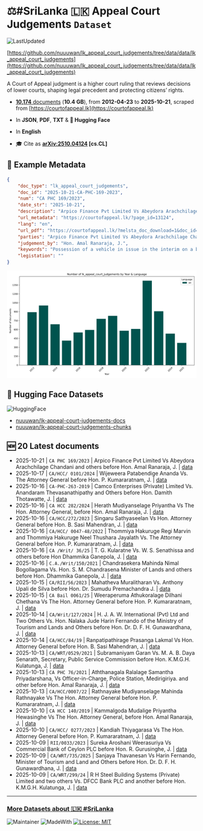 # ⚖️#SriLanka 🇱🇰 Appeal Court Judgements `Dataset`

![LastUpdated](https://img.shields.io/badge/last_updated-2025--10--22_10:21:15-green)

[https://github.com/nuuuwan/lk_appeal_court_judgements/tree/data/data/lk_appeal_court_judgements](https://github.com/nuuuwan/lk_appeal_court_judgements/tree/data/data/lk_appeal_court_judgements)

A Court of Appeal judgment is a higher court ruling that reviews decisions of lower courts, shaping legal precedent and protecting citizens’ rights.

- [**10,174** documents](https://github.com/nuuuwan/lk_appeal_court_judgements/tree/data/data/lk_appeal_court_judgements) (**10.4 GB**), from **2012-04-23** to **2025-10-21**, scraped from [https://courtofappeal.lk](https://courtofappeal.lk)

- In **JSON**, **PDF**, **TXT** & **🤗 Hugging Face**

- In **English**

- 🎓 Cite as **[arXiv:2510.04124](https://arxiv.org/abs/2510.04124) [cs.CL]**

## 📝 Example Metadata

```json
{
    "doc_type": "lk_appeal_court_judgements",
    "doc_id": "2025-10-21-CA-PHC-169-2023",
    "num": "CA PHC 169/2023",
    "date_str": "2025-10-21",
    "description": "Arpico Finance Pvt Limited Vs Abeydora Arachchilage Chandani and others before Hon. Amal Ranaraja, J.",
    "url_metadata": "https://courtofappeal.lk/?page_id=13124",
    "lang": "en",
    "url_pdf": "https://courtofappeal.lk/?melsta_doc_download=1&doc_id=4247d1f5-473c-41e8-b9d3-a17eb69a2680&filename=PHC%20169-23.pdf.pdf",
    "parties": "Arpico Finance Pvt Limited Vs Abeydora Arachchilage Chandani and others",
    "judgement_by": "Hon. Amal Ranaraja, J.",
    "keywords": "Possession of a vehicle in issue in the interim on a bond \u2013 Growing concern regarding the increasing number of frivolous applications \u2013 Safeguarding the judiciary from being bogged down by unsubstantial claims",
    "legistation": ""
}
```

![Chart](https://raw.githubusercontent.com/nuuuwan/lk_appeal_court_judgements/refs/heads/data/data/lk_appeal_court_judgements/docs_by_year_and_lang.png)

## 🤗 Hugging Face Datasets

![HuggingFace](https://img.shields.io/badge/-HuggingFace-FDEE21?style=for-the-badge&logo=HuggingFace)

- [nuuuwan/lk-appeal-court-judgements-docs](https://huggingface.co/datasets/nuuuwan/lk-appeal-court-judgements-docs)
- [nuuuwan/lk-appeal-court-judgements-chunks](https://huggingface.co/datasets/nuuuwan/lk-appeal-court-judgements-chunks)

## 🆕 20 Latest documents

- 2025-10-21 | `CA PHC 169/2023` | Arpico Finance Pvt Limited Vs Abeydora Arachchilage Chandani and others before Hon. Amal Ranaraja, J. | [data](https://github.com/nuuuwan/lk_appeal_court_judgements/tree/data/data/lk_appeal_court_judgements/2020s/2025/2025-10-21-CA-PHC-169-2023)
- 2025-10-17 | `CA/HCC/ 0101/2024` | Wijeweera Patabendige Ananda Vs. The Attorney General before Hon. P. Kumararatnam, J. | [data](https://github.com/nuuuwan/lk_appeal_court_judgements/tree/data/data/lk_appeal_court_judgements/2020s/2025/2025-10-17-CA-HCC--0101-2024)
- 2025-10-16 | `CA-PHC-263-2019` | Camco Enterprises (Private) Limited Vs. Anandaram Thevasanathipathy and Others before Hon. Damith Thotawatte, J. | [data](https://github.com/nuuuwan/lk_appeal_court_judgements/tree/data/data/lk_appeal_court_judgements/2020s/2025/2025-10-16-CA-PHC-263-2019)
- 2025-10-16 | `CA HCC 282/2024` | Herath Mudiyanselage Priyantha Vs The Hon. Attorney General, before Hon. Amal Ranaraja, J. | [data](https://github.com/nuuuwan/lk_appeal_court_judgements/tree/data/data/lk_appeal_court_judgements/2020s/2025/2025-10-16-CA-HCC-282-2024)
- 2025-10-16 | `CA/HCC/272/2023` | Singaru Sathyaseelan Vs Hon. Attorney General before Hon. B. Sasi Mahendran, J. | [data](https://github.com/nuuuwan/lk_appeal_court_judgements/tree/data/data/lk_appeal_court_judgements/2020s/2025/2025-10-16-CA-HCC-272-2023)
- 2025-10-16 | `CA/HCC/ 0047-48/2022` | Thommiya Hakuruge Regi Marvin and Thommiya Hakuruge Neel Thushara Jayalath Vs. The Attorney General before Hon. P. Kumararatnam, J. | [data](https://github.com/nuuuwan/lk_appeal_court_judgements/tree/data/data/lk_appeal_court_judgements/2020s/2025/2025-10-16-CA-HCC--0047-48-2022)
- 2025-10-16 | `CA /Writ/ 36/25` | T. G. Kularatne Vs. W. S. Senathissa and others before Hon Dhammika Ganepola, J. | [data](https://github.com/nuuuwan/lk_appeal_court_judgements/tree/data/data/lk_appeal_court_judgements/2020s/2025/2025-10-16-CA--Writ--36-25)
- 2025-10-16 | `C.A./Writ/150/2021` | Chandrasekera Mahinda Nimal Bogollagama Vs. Hon. S. M. Chandrasena Minister of Lands and others before Hon. Dhammika Ganepola, J. | [data](https://github.com/nuuuwan/lk_appeal_court_judgements/tree/data/data/lk_appeal_court_judgements/2020s/2025/2025-10-16-C-A--Writ-150-2021)
- 2025-10-15 | `CA/RII/56/2023` | Mahatheva Muralitharan Vs. Anthony Upali de Silva before Hon. Dr. Sumudu Premachandra J. | [data](https://github.com/nuuuwan/lk_appeal_court_judgements/tree/data/data/lk_appeal_court_judgements/2020s/2025/2025-10-15-CA-RII-56-2023)
- 2025-10-15 | `CA Bail 0061/25` | Weeraperuma Athukoralage Dilhani Chethana Vs The Hon. Attorney General before Hon. P. Kumararatnam, J. | [data](https://github.com/nuuuwan/lk_appeal_court_judgements/tree/data/data/lk_appeal_court_judgements/2020s/2025/2025-10-15-CA-Bail-0061-25)
- 2025-10-14 | `CA/Writ/127/2024` | H. J. A. W. International (Pvt) Ltd and Two Others Vs. Hon. Nalaka Jude Harin Fernando of the Ministry of Tourism and Lands and Others before Hon. Dr. D. F. H. Gunawardhana, J. | [data](https://github.com/nuuuwan/lk_appeal_court_judgements/tree/data/data/lk_appeal_court_judgements/2020s/2025/2025-10-14-CA-Writ-127-2024)
- 2025-10-14 | `CA/HCC/84/19` | Ranpatipathirage Prasanga Lakmal Vs Hon. Attorney General before Hon. B. Sasi Mahendran, J. | [data](https://github.com/nuuuwan/lk_appeal_court_judgements/tree/data/data/lk_appeal_court_judgements/2020s/2025/2025-10-14-CA-HCC-84-19)
- 2025-10-13 | `CA/WRT/0529/2021` | Subramaniyam Garan Vs. M. A. B. Daya Senarath, Secretary, Public Service Commission before Hon. K.M.G.H. Kulatunga, J. | [data](https://github.com/nuuuwan/lk_appeal_court_judgements/tree/data/data/lk_appeal_court_judgements/2020s/2025/2025-10-13-CA-WRT-0529-2021)
- 2025-10-13 | `CA PHC 76/2021` | Aththanagala Ralalage Samantha Priyadarshana, Vs Officer-in-Charge, Police Station, Medirigiriya. and other before Hon. Amal Ranaraja, J. | [data](https://github.com/nuuuwan/lk_appeal_court_judgements/tree/data/data/lk_appeal_court_judgements/2020s/2025/2025-10-13-CA-PHC-76-2021)
- 2025-10-13 | `CA/HCC/0007/22` | Rathnayake Mudiyanselage Mahinda Rathnayake Vs The Hon. Attorney General before Hon. P. Kumararatnam, J. | [data](https://github.com/nuuuwan/lk_appeal_court_judgements/tree/data/data/lk_appeal_court_judgements/2020s/2025/2025-10-13-CA-HCC-0007-22)
- 2025-10-10 | `CA HCC 140/2019` | Kammalgoda Mudalige Priyantha Hewasinghe Vs The Hon. Attorney General, before Hon. Amal Ranaraja, J. | [data](https://github.com/nuuuwan/lk_appeal_court_judgements/tree/data/data/lk_appeal_court_judgements/2020s/2025/2025-10-10-CA-HCC-140-2019)
- 2025-10-10 | `CA/HCC/ 0277/2023` | Kandiah Thiyagarasa Vs The Hon. Attorney General before Hon. P. Kumararatnam, J. | [data](https://github.com/nuuuwan/lk_appeal_court_judgements/tree/data/data/lk_appeal_court_judgements/2020s/2025/2025-10-10-CA-HCC--0277-2023)
- 2025-10-09 | `RII/0033/2023` | Sureka Aroshani Weerasuriya Vs Commercial Bank of Ceylon PLC before Hon. R. Gurusinghe, J. | [data](https://github.com/nuuuwan/lk_appeal_court_judgements/tree/data/data/lk_appeal_court_judgements/2020s/2025/2025-10-09-RII-0033-2023)
- 2025-10-09 | `CA/WRT/735/2025` | Sanjaya Thavanesan Vs Harin Fernando, Minister of Tourism and Land and Others before Hon. Dr. D. F. H. Gunawardhana, J. | [data](https://github.com/nuuuwan/lk_appeal_court_judgements/tree/data/data/lk_appeal_court_judgements/2020s/2025/2025-10-09-CA-WRT-735-2025)
- 2025-10-09 | `CA/WRT/299/24` | R H Steel Building Systems (Private) Limited and two others Vs. DFCC Bank PLC and another before Hon. K.M.G.H. Kulatunga, J. | [data](https://github.com/nuuuwan/lk_appeal_court_judgements/tree/data/data/lk_appeal_court_judgements/2020s/2025/2025-10-09-CA-WRT-299-24)

---

### [More Datasets about 🇱🇰 #SriLanka](https://github.com/nuuuwan/lk_datasets)

![Maintainer](https://img.shields.io/badge/maintainer-nuuuwan-red)
![MadeWith](https://img.shields.io/badge/made_with-python-blue)
[![License: MIT](https://img.shields.io/badge/License-MIT-yellow.svg)](https://opensource.org/licenses/MIT)
